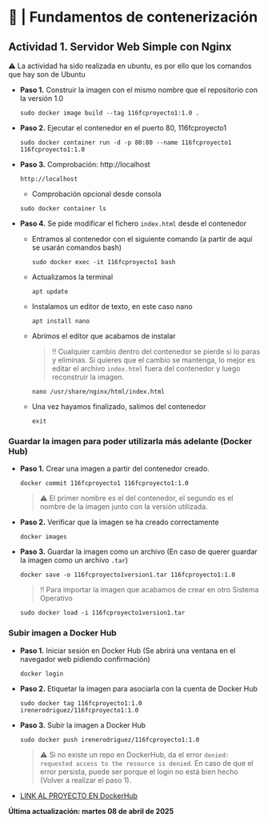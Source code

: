 # 🐳 | Fundamentos de contenerización

## Actividad 1. Servidor Web Simple con Nginx
⚠️  La actividad ha sido realizada en ubuntu, es por ello que los comandos que hay son de Ubuntu


- **Paso 1.** Construir la imagen con el mismo nombre que el repositorio con la versión 1.0
    ```
    sudo docker image build --tag 116fcproyecto1:1.0 .
    ```

- **Paso 2.** Ejecutar el contenedor en el puerto 80, 116fcproyecto1
    ```
    sudo docker container run -d -p 80:80 --name 116fcproyecto1 116fcproyecto1:1.0
    ```

- **Paso 3.** Comprobación: http://localhost
    ```
    http://localhost
    ```
    * Comprobación opcional desde consola
    ```
    sudo docker container ls
    ```

- **Paso 4.** Se pide modificar el fichero `index.html` desde el contenedor
    * Entramos al contenedor con el siguiente comando (a partir de aquí se usarán comandos bash)
        ```
        sudo docker exec -it 116fcproyecto1 bash
        ```
    * Actualizamos la terminal 
        ```
        apt update
        ```
    * Instalamos un editor de texto, en este caso nano
        ```
        apt install nano
        ```
    * Abrimos el editor que acabamos de instalar 
        > ‼️
        > Cualquier cambio dentro del contenedor se pierde si lo paras y eliminas. Si quieres que el cambio se mantenga, lo mejor es editar el archivo `index.html` fuera del contenedor y luego reconstruir la imagen.
        ```
        nano /usr/share/nginx/html/index.html 
        ```
    * Una vez hayamos finalizado, salimos del contenedor
        ```
        exit
        ```

### Guardar la imagen para poder utilizarla más adelante (Docker Hub)
- **Paso 1.** Crear una imagen a partir del contenedor creado.
    ```
    docker commit 116fcproyecto1 116fcproyecto1:1.0
    ```
    >⚠️
    > El primer nombre es el del contenedor, el segundo es el nombre de la imagen junto con la versión utilizada.

- **Paso 2.** Verificar que la imagen se ha creado correctamente
    ```
    docker images
    ```

- **Paso 3.** Guardar la imagen como un archivo (En caso de querer guardar la imagen como un archivo `.tar`)
    ```
    docker save -o 116fcproyecto1version1.tar 116fcproyecto1:1.0
    ```
    > ‼️
    > Para importar la imagen que acabamos de crear en otro Sistema Operativo
    ```
    sudo docker load -i 116fcproyecto1version1.tar
    ```

### Subir imagen a Docker Hub
- **Paso 1.** Iniciar sesión en Docker Hub (Se abrirá una ventana en el navegador web pidiendo confirmación)
    ```
    docker login
    ```

- **Paso 2.** Etiquetar la imagen para asociarla con la cuenta de Docker Hub
    ```
    sudo docker tag 116fcproyecto1:1.0 irenerodriguez/116fcproyecto1:1.0
    ```

- **Paso 3.** Subir la imagen a Docker Hub
    ```
    sudo docker push irenerodriguez/116fcproyecto1:1.0
    ```
    > ⚠️
    > Si no existe un repo en DockerHub, da el error `denied: requested access to the resource is denied`. En caso de que el error persista, puede ser porque el login no está bien hecho (Volver a realizar el paso 1).

* [LINK AL PROYECTO EN DockerHub](https://hub.docker.com/r/irenerodriguez/116fcproyecto1)

**Última actualización: martes 08 de abril de 2025**
